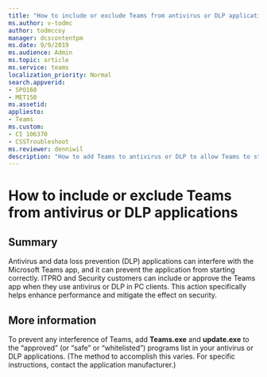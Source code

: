 ```yaml
---
title: "How to include or exclude Teams from antivirus or DLP applications"
ms.author: v-todmc
author: todmccoy
manager: dcscontentpm
ms.date: 9/9/2019
ms.audience: Admin
ms.topic: article
ms.service: teams
localization_priority: Normal
search.appverid:
- SPO160
- MET150
ms.assetid: 
appliesto:
- Teams
ms.custom: 
- CI 106370
- CSSTroubleshoot
ms.reviewer: denniwil
description: "How to add Teams to antivirus or DLP to allow Teams to start correctly."
---
```


# How to include or exclude Teams from antivirus or DLP applications

## Summary
Antivirus and data loss prevention (DLP) applications can interfere with the Microsoft Teams app, and it can prevent the application from starting correctly. ITPRO and Security customers can include or approve the Teams app when they use antivirus or DLP in PC clients. This action specifically helps enhance performance and mitigate the effect on security. 

## More information
To prevent any interference of Teams, add **Teams.exe** and **update.exe** to the “approved” (or “safe” or “whitelisted”) programs list in your antivirus or DLP applications. (The method to accomplish this varies. For specific instructions, contact the application manufacturer.)
